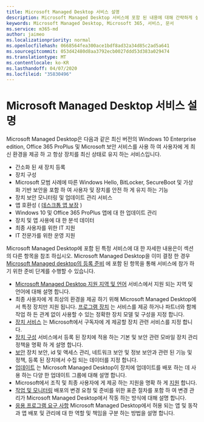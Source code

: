 ```yaml
---
title: Microsoft Managed Desktop 서비스 설명
description: Microsoft Managed Desktop 서비스에 포함 된 내용에 대해 간략하게 설명 합니다.
keywords: Microsoft Managed Desktop, Microsoft 365, 서비스, 문서
ms.service: m365-md
author: jaimeo
ms.localizationpriority: normal
ms.openlocfilehash: 0668564fea300ace1bdf8ad32a34d85c2ad5a641
ms.sourcegitcommit: 053d42480d8aa3792ecb0027ddd53d383a029474
ms.translationtype: MT
ms.contentlocale: ko-KR
ms.lasthandoff: 04/07/2020
ms.locfileid: "35830496"
---
```

# <a name="microsoft-managed-desktop-service-description"></a>Microsoft Managed Desktop 서비스 설명

Microsoft Managed Desktop은 다음과 같은 최신 버전의 Windows 10 Enterprise edition, Office 365 ProPlus 및 Microsoft 보안 서비스를 사용 하 여 사용자에 게 최신 환경을 제공 하 고 항상 장치를 최신 상태로 유지 하는 서비스입니다.

- 간소화 된 새 장치 등록
- 장치 구성
- Microsoft 모범 사례에 따른 Windows Hello, BitLocker, SecureBoot 및 가상화 기반 보안을 포함 하 여 사용자 및 장치를 안전 하 게 유지 하는 기능
- 장치 보안 모니터링 및 업데이트 관리 서비스
- 앱 호환성 ( [데스크톱 앱 보장](https://docs.microsoft.com/fasttrack/win-10-desktop-app-assure) )
- Windows 10 및 Office 365 ProPlus 앱에 대 한 업데이트 관리
- 장치 및 앱 사용에 대 한 분석 데이터
- 최종 사용자를 위한 IT 지원
- IT 전문가를 위한 운영 지원

Microsoft Managed Desktop에 포함 된 특정 서비스에 대 한 자세한 내용은이 섹션의 다른 항목을 참조 하십시오. Microsoft Managed Desktop을 이미 결정 한 경우 [Microsoft Managed desktop의 등록 준비](https://docs.microsoft.com/microsoft-365/managed-desktop/get-ready/) 에 포함 된 항목을 통해 서비스에 참가 하기 위한 준비 단계를 수행할 수 있습니다.

- [Microsoft Managed Desktop 지원 지역 및 언어](regions-languages.md) 서비스에서 지원 되는 지역 및 언어에 대해 설명 합니다.
- 최종 사용자에 게 최상의 환경을 제공 하기 위해 Microsoft Managed Desktop에서 특정 장치만 지원 됩니다. [프로그램 장치](device-list.md) 는 서비스를 제공 하거나 파트너와 함께 작업 하 든 관계 없이 사용할 수 있는 정확한 장치 모델 및 구성을 지정 합니다.
- [장치 서비스](device-services.md) 는 Microsoft에서 구독자에 게 제공할 장치 관련 서비스를 지정 합니다.
- [장치 구성](device-policies.md) 서비스에서 등록 된 장치에 적용 하는 기본 및 보안 관련 모바일 장치 관리 정책을 명확 하 게 설명 합니다.
- [보안](security.md) 장치 보안, id 및 액세스 관리, 네트워크 보안 및 정보 보안과 관련 된 기능 및 정책, 등록 된 장치에서 수집 되는 데이터를 지정 합니다.
- [업데이트](updates.md) 는 Microsoft Managed Desktop이 장치에 업데이트를 배포 하는 데 사용 하는 다양 한 업데이트 그룹에 대해 설명 합니다.
- Microsoft에서 조직 및 최종 사용자에 게 제공 하는 지원을 명확 하 게 [지원](support.md) 합니다.
- [작업 및 모니터링](operations-and-monitoring.md) 배포의 변경 요청 및 준비를 위한 표준 절차를 포함 하 여 변경 관리가 Microsoft Managed Desktop에서 작동 하는 방식에 대해 설명 합니다.
- [응용 프로그램 요구 사항](mmd-app-requirements.md) Microsoft Managed Desktop에서 허용 되는 앱 및 동작과 앱 배포 및 관리에 대 한 역할 및 책임을 구분 하는 방법을 설명 합니다.

